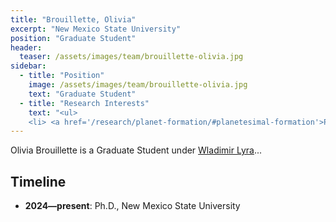 ```yaml
---
title: "Brouillette, Olivia"
excerpt: "New Mexico State University"
position: "Graduate Student"
header:
  teaser: /assets/images/team/brouillette-olivia.jpg
sidebar:
  - title: "Position"
    image: /assets/images/team/brouillette-olivia.jpg
    text: "Graduate Student"
  - title: "Research Interests"
    text: "<ul>
    <li> <a href='/research/planet-formation/#planetesimal-formation'>Planetesimal formation</a>"
---
```

Olivia Brouillette is a Graduate Student under [Wladimir Lyra](/team/lyra-wladimir)...


## Timeline
- __2024—present__: Ph.D., New Mexico State University
